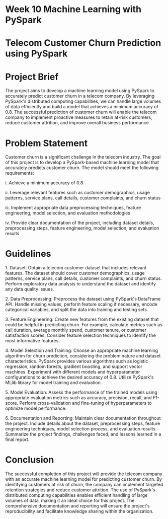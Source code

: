 # Week 10 Machine Learning with PySpark

# Telecom Customer Churn Prediction using PySpark
# Project Brief
<p> The project aims to develop a machine learning model using PySpark to accurately predict customer churn in a telecom company. By leveraging PySpark's distributed computing capabilities, we can handle large volumes of data efficiently and build a model that achieves a minimum accuracy of 0.8. The successful prediction of customer churn will enable the telecom company to implement proactive measures to retain at-risk customers, reduce customer attrition, and improve overall business performance.</p> 

# Problem Statement
Customer churn is a significant challenge in the telecom industry. The goal of this project is to develop a PySpark-based machine learning model that accurately predicts customer churn. The model should meet the following requirements:
<p> i. Achieve a minimum accuracy of 0.8
<p> ii. Leverage relevant features such as customer demographics, usage patterns, service plans, call details, customer complaints, and churn status
<p> iii. Implement appropriate data preprocessing techniques, feature engineering, model selection, and evaluation methodologies
<p> iv. Provide clear documentation of the project, including dataset details, preprocessing steps, feature engineering, model selection, and evaluation results

# Guidelines
<p> 1. Dataset: Obtain a telecom customer dataset that includes relevant features. The dataset should cover customer demographics, usage patterns, service plans, call details, customer complaints, and churn status. Perform exploratory data analysis to understand the dataset and identify any data quality issues.

<p> 2. Data Preprocessing: Preprocess the dataset using PySpark's DataFrame API. Handle missing values, perform feature scaling if necessary, encode categorical variables, and split the data into training and testing sets.

<p> 3. Feature Engineering: Create new features from the existing dataset that could be helpful in predicting churn. For example, calculate metrics such as call duration, average monthly spend, customer tenure, or customer satisfaction scores. Consider feature selection techniques to identify the most informative features.

<p> 4. Model Selection and Training: Choose an appropriate machine learning algorithm for churn prediction, considering the problem nature and dataset characteristics. PySpark provides various algorithms such as logistic regression, random forests, gradient boosting, and support vector machines. Experiment with different models and hyperparameter configurations to achieve the desired accuracy of 0.8. Utilize PySpark's MLlib library for model training and evaluation.

<p> 5. Model Evaluation: Assess the performance of the trained models using appropriate evaluation metrics such as accuracy, precision, recall, and F1-score. Perform cross-validation and fine-tuning of hyperparameters to optimize model performance.

<p> 6. Documentation and Reporting: Maintain clear documentation throughout the project. Include details about the dataset, preprocessing steps, feature engineering techniques, model selection process, and evaluation results. Summarize the project findings, challenges faced, and lessons learned in a final report.

# Conclusion
The successful completion of this project will provide the telecom company with an accurate machine learning model for predicting customer churn. By identifying customers at risk of churn, the company can implement targeted retention strategies and reduce customer attrition. The use of PySpark's distributed computing capabilities enables efficient handling of large volumes of data, making it an ideal choice for this project. The comprehensive documentation and reporting will ensure the project's reproducibility and facilitate knowledge sharing within the organization.
